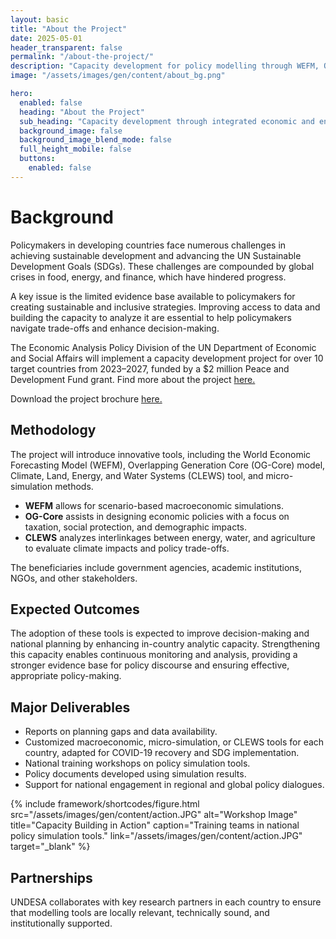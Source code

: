 ```yaml
---
layout: basic
title: "About the Project"
date: 2025-05-01
header_transparent: false
permalink: "/about-the-project/"
description: "Capacity development for policy modelling through WEFM, OG-Core, CLEWS, and microsimulation tools."
image: "/assets/images/gen/content/about_bg.png"

hero:
  enabled: false
  heading: "About the Project"
  sub_heading: "Capacity development through integrated economic and environmental modelling tools."
  background_image: false
  background_image_blend_mode: false
  full_height_mobile: false
  buttons:
    enabled: false
---
```


# Background

Policymakers in developing countries face numerous challenges in achieving sustainable development and advancing the UN Sustainable Development Goals (SDGs). These challenges are compounded by global crises in food, energy, and finance, which have hindered progress.

A key issue is the limited evidence base available to policymakers for creating sustainable and inclusive strategies. Improving access to data and building the capacity to analyze it are essential to help policymakers navigate trade-offs and enhance decision-making.

The Economic Analysis Policy Division of the UN Department of Economic and Social Affairs will implement a capacity development project for over 10 target countries from 2023–2027, funded by a $2 million Peace and Development Fund grant. Find more about the project [here.](https://www.un.org/development/desa/dpad/eapd-pdf-project.html)

Download the project brochure [here.](https://desa-eapd.github.io/modelling-project/assets/PDF-Project-Brochure.pdf)

## Methodology

The project will introduce innovative tools, including the World Economic Forecasting Model (WEFM), Overlapping Generation Core (OG-Core) model, Climate, Land, Energy, and Water Systems (CLEWS) tool, and micro-simulation methods.

- **WEFM** allows for scenario-based macroeconomic simulations.
- **OG-Core** assists in designing economic policies with a focus on taxation, social protection, and demographic impacts.
- **CLEWS** analyzes interlinkages between energy, water, and agriculture to evaluate climate impacts and policy trade-offs.

The beneficiaries include government agencies, academic institutions, NGOs, and other stakeholders.

## Expected Outcomes

The adoption of these tools is expected to improve decision-making and national planning by enhancing in-country analytic capacity. Strengthening this capacity enables continuous monitoring and analysis, providing a stronger evidence base for policy discourse and ensuring effective, appropriate policy-making.

## Major Deliverables

- Reports on planning gaps and data availability.
- Customized macroeconomic, micro-simulation, or CLEWS tools for each country, adapted for COVID-19 recovery and SDG implementation.
- National training workshops on policy simulation tools.
- Policy documents developed using simulation results.
- Support for national engagement in regional and global policy dialogues.

{% include framework/shortcodes/figure.html
   src="/assets/images/gen/content/action.JPG"
   alt="Workshop Image"
   title="Capacity Building in Action"
   caption="Training teams in national policy simulation tools."
   link="/assets/images/gen/content/action.JPG"
   target="_blank"
%}

## Partnerships

UNDESA collaborates with key research partners in each country to ensure that modelling tools are locally relevant, technically sound, and institutionally supported.
